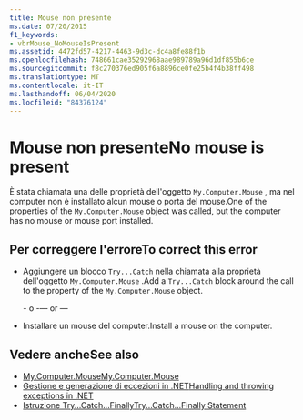 ```yaml
---
title: Mouse non presente
ms.date: 07/20/2015
f1_keywords:
- vbrMouse_NoMouseIsPresent
ms.assetid: 4472fd57-4217-4463-9d3c-dc4a8fe88f1b
ms.openlocfilehash: 748661cae35292968aae989789a96d1df855b6ce
ms.sourcegitcommit: f8c270376ed905f6a8896ce0fe25b4f4b38ff498
ms.translationtype: MT
ms.contentlocale: it-IT
ms.lasthandoff: 06/04/2020
ms.locfileid: "84376124"
---
```

# <a name="no-mouse-is-present"></a><span data-ttu-id="a1c77-102">Mouse non presente</span><span class="sxs-lookup"><span data-stu-id="a1c77-102">No mouse is present</span></span>
<span data-ttu-id="a1c77-103">È stata chiamata una delle proprietà dell'oggetto `My.Computer.Mouse` , ma nel computer non è installato alcun mouse o porta del mouse.</span><span class="sxs-lookup"><span data-stu-id="a1c77-103">One of the properties of the `My.Computer.Mouse` object was called, but the computer has no mouse or mouse port installed.</span></span>  
  
## <a name="to-correct-this-error"></a><span data-ttu-id="a1c77-104">Per correggere l'errore</span><span class="sxs-lookup"><span data-stu-id="a1c77-104">To correct this error</span></span>  
  
- <span data-ttu-id="a1c77-105">Aggiungere un blocco `Try...Catch` nella chiamata alla proprietà dell'oggetto `My.Computer.Mouse` .</span><span class="sxs-lookup"><span data-stu-id="a1c77-105">Add a `Try...Catch` block around the call to the property of the `My.Computer.Mouse` object.</span></span>  
  
     <span data-ttu-id="a1c77-106">- o -</span><span class="sxs-lookup"><span data-stu-id="a1c77-106">— or —</span></span>  
  
- <span data-ttu-id="a1c77-107">Installare un mouse del computer.</span><span class="sxs-lookup"><span data-stu-id="a1c77-107">Install a mouse on the computer.</span></span>  
  
## <a name="see-also"></a><span data-ttu-id="a1c77-108">Vedere anche</span><span class="sxs-lookup"><span data-stu-id="a1c77-108">See also</span></span>

- [<span data-ttu-id="a1c77-109">My.Computer.Mouse</span><span class="sxs-lookup"><span data-stu-id="a1c77-109">My.Computer.Mouse</span></span>](xref:Microsoft.VisualBasic.Devices.Mouse)
- [<span data-ttu-id="a1c77-110">Gestione e generazione di eccezioni in .NET</span><span class="sxs-lookup"><span data-stu-id="a1c77-110">Handling and throwing exceptions in .NET</span></span>](../../standard/exceptions/index.md)
- [<span data-ttu-id="a1c77-111">Istruzione Try...Catch...Finally</span><span class="sxs-lookup"><span data-stu-id="a1c77-111">Try...Catch...Finally Statement</span></span>](../language-reference/statements/try-catch-finally-statement.md)
